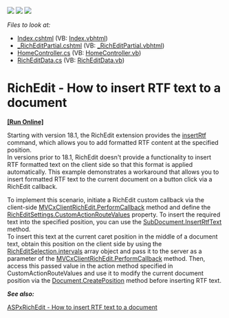 <!-- default badges list -->
![](https://img.shields.io/endpoint?url=https://codecentral.devexpress.com/api/v1/VersionRange/206129792/18.2.10%2B)
[![](https://img.shields.io/badge/Open_in_DevExpress_Support_Center-FF7200?style=flat-square&logo=DevExpress&logoColor=white)](https://supportcenter.devexpress.com/ticket/details/T811748)
[![](https://img.shields.io/badge/📖_How_to_use_DevExpress_Examples-e9f6fc?style=flat-square)](https://docs.devexpress.com/GeneralInformation/403183)
<!-- default badges end -->
*Files to look at:*

 - [Index.cshtml](CS/RichInsertRTF/Views/Home/Index.cshtml) (VB: [Index.vbhtml](VB/RichInsertRTFVB/Views/Home/Index.vbhtml))
 - [_RichEditPartial.cshtml](CS/RichInsertRTF/Views/Home/_RichEditPartial.cshtml) (VB: [_RichEditPartial.vbhtml](VB/RichInsertRTFVB/Views/Home/_RichEditPartial.vbhtml))
 - [HomeController.cs](CS/RichInsertRTF/Controllers/HomeController.cs) (VB: [HomeController.vb](VB/RichInsertRTFVB/Controllers/HomeController.vb))
 - [RichEditData.cs](CS/RichInsertRTF/Models/RichEditData.cs) (VB: [RichEditData.vb](VB/RichInsertRTFVB/Models/RichEditData.vb))

# RichEdit - How to insert RTF text to a document
<!-- run online -->
**[[Run Online]](https://codecentral.devexpress.com/206129792/)**
<!-- run online end -->

Starting with version 18.1, the RichEdit extension provides the [insertRtf](https://docs.devexpress.com/AspNet/js-RichEditCommands.insertRtf) command, which allows you to add formatted RTF content at the specified position.  
In versions prior to 18.1, RichEdit doesn't provide a functionality to insert RTF formatted text on the client side so that this format is applied automatically. This example demonstrates a workaround that allows you to insert formatted RTF text to the current document on a button click via a RichEdit callback.  

To implement this scenario, initiate a RichEdit custom callback via the client\-side [MVCxClientRichEdit.PerformCallback](https://docs.devexpress.com/AspNet/js-MVCxClientRichEdit.PerformCallback(data)) method and define the [RichEditSettings.CustomActionRouteValues](https://docs.devexpress.com/AspNetMvc/DevExpress.Web.Mvc.RichEditSettings.CustomActionRouteValues) property. To insert the required text into the specified position, you can use the [SubDocument.InsertRtfText](https://documentation.devexpress.com/OfficeFileAPI/DevExpress.XtraRichEdit.API.Native.SubDocument.InsertRtfText.overloads) method.  
To insert this text at the current caret position in the middle of a document text, obtain this position on the client side by using the [RichEditSelection.intervals](https://documentation.devexpress.com/#AspNet/DevExpressWebASPxRichEditScriptsRichEditSelection_intervalstopic) array object and pass it to the server as a parameter of the [MVCxClientRichEdit.PerformCallback](https://docs.devexpress.com/AspNet/js-MVCxClientRichEdit.PerformCallback(data)) method. Then, access this passed value in the action method specified in CustomActionRouteValues and use it to modify the current document position via the [Document.CreatePosition](https://documentation.devexpress.com/CoreLibraries/DevExpress.XtraRichEdit.API.Native.SubDocument.CreatePosition.method) method before inserting RTF text.

***See also:***

[ASPxRichEdit - How to insert RTF text to a document](https://www.devexpress.com/Support/Center/Example/Details/T532651/aspxrichedit-how-to-insert-rtf-text-to-a-document)
